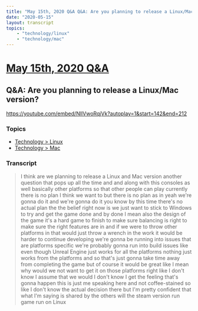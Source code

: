 ```yaml
---
title: "May 15th, 2020 Q&A Q&A: Are you planning to release a Linux/Mac version?"
date: "2020-05-15"
layout: transcript
topics:
    - "technology/linux"
    - "technology/mac"
---
```

# [May 15th, 2020 Q&A](../2020-05-15.md)
## Q&A: Are you planning to release a Linux/Mac version?
https://youtube.com/embed/NlIVwoRqjVk?autoplay=1&start=142&end=212

### Topics
* [Technology > Linux](../topics/technology/linux.md)
* [Technology > Mac](../topics/technology/mac.md)

### Transcript

> I think are we planning to release a Linux and Mac version another question that pops up all the time and and along with this consoles as well basically other platforms so that other people can play currently there is no plan I think we want to but there is no plan as in yeah we're gonna do it and we're gonna do it you know by this time there's no actual plan the the belief right now is we just want to stick to Windows to try and get the game done and by done I mean also the design of the game it's a hard game to finish to make sure balancing is right to make sure the right features are in and if we were to throw other platforms in that would just throw a wrench in the work it would be harder to continue developing we're gonna be running into issues that are platforms specific we're probably gonna run into build issues like even though Unreal Engine just works for all the platforms nothing just works from the platforms and so that's just gonna take time away from completing the game but of course it would be great like I mean why would we not want to get it on those platforms right like I don't know I assume that we would I don't know I get the feeling that's gonna happen this is just me speaking here and not coffee-stained so like I don't know the actual decision there but I'm pretty confident that what I'm saying is shared by the others will the steam version run game run on Linux
